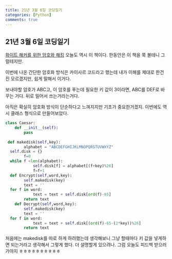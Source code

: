 ```yaml
---
title: 21년 3월 6일 코딩일기
categories: [Python]
comments: true
---
```


## 21년 3월 6일 코딩일기

[화이트 해커를 위한 암호와 해킹](http://digital.kyobobook.co.kr/digital/ebook/ebookDetail.ink?LINK=NVE&category=001&barcode=4808956746975)
오늘도 역시 이 책이다.
한동안은 이 책을 쭉 볼테니 그럴테지만.

이번에 나온 간단한 암호화 방식은 카이사르 코드라고 했는데
내가 이해를 제대로 한건진 모르겠지만, 쉽게 말해서 이거다.

보내야할 암호가 ABC고, 이 암호를 푸는데 필요한 키 값이 3이라면,
ABC를 DEF로 바꾸는 거다.
뒤로 밀어서 쓰는거라는거다.

아직은 확실히 암호화 방식이 단순하다고 느껴지지만 기초가 중요한거겠지.
이번에도 역시 클래스 형식으로 만들어보았다.
```python
class Caesar:  
    def __init__(self):  
        pass  
  
 def makedisk(self,key):  
        alphabet = "ABCDEFGHIJKLMNOPQRSTUVWXYZ"  
  self.disk = {}  
        f=0  
  while f <len(alphabet):  
            self.disk[f] = alphabet[(f+key)%26]  
            f=f+1  
  def Encrypt(self,word,key):  
        self.makedisk(key)  
        text = ''  
  for f in word:  
            text = text + self.disk[ord(f)-65]  
        return text  
    def Decrypt(self,word,key):  
        self.makedisk(key)  
        text = ''  
  for f in word:  
            text = text + self.disk[(ord(f)-65-(2*key))%26]  
        return text
``` 
처음에는 makedisk를 따로 하게 하려했는데
생각해보니 그냥 할때마다 키 값을 넣게하면 되는거라고 생각해서 그렇게 했다.
더 설명할게 있으려나. 그럼 오늘도 피드백 받으러 가야지
ㅎㅎㅎㅎㅎㅎㅎㅎㅎㅎ
